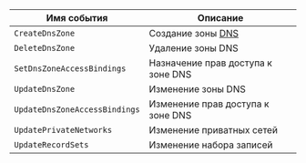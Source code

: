 Имя события | Описание
--- | ---
`CreateDnsZone` | Создание зоны [DNS](../../../glossary/dns.md)
`DeleteDnsZone` | Удаление зоны DNS
`SetDnsZoneAccessBindings` | Назначение прав доступа к зоне DNS
`UpdateDnsZone` | Изменение зоны DNS
`UpdateDnsZoneAccessBindings` | Изменение прав доступа к зоне DNS
`UpdatePrivateNetworks` | Изменение приватных сетей
`UpdateRecordSets` | Изменение набора записей